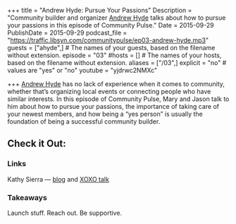 +++
title = "Andrew Hyde: Pursue Your Passions"
Description = "Community builder and organizer [Andrew Hyde](https://twitter.com/andrewhyde) talks about how to pursue your passions in this episode of Community Pulse."
Date = 2015-09-29
PublishDate = 2015-09-29
podcast_file = "https://traffic.libsyn.com/communitypulse/ep03-andrew-hyde.mp3"
guests = ["ahyde",] # The names of your guests, based on the filename without extension.
episode = "03"
#hosts = [] # The names of your hosts, based on the filename without extension.
aliases = ["/03",]
explicit = "no" # values are "yes" or "no"
youtube = "yjdrwc2NMXc"

+++
[Andrew Hyde](https://twitter.com/andrewhyde) has no lack of experience when it comes to community, whether that’s organizing local events or connecting people who have similar interests. In this episode of Community Pulse, Mary and Jason talk to him about how to pursue your passions, the importance of taking care of your newest members, and how being a “yes person” is usually the foundation of being a successful community builder.

<h2>Check it Out:</h2>
<h3>Links</h3>

Kathy Sierra — [blog](https://headrush.typepad.com/) and [XOXO talk](https://www.youtube.com/watch?v=Gyv-l0MWRQI)

<h3>Takeaways</h3>

Launch stuff. Reach out. Be supportive.
